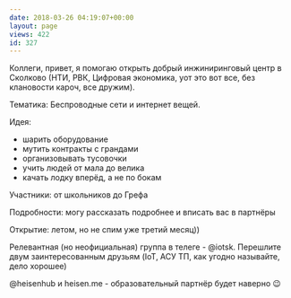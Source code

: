 ```yaml
---
date: 2018-03-26 04:19:07+00:00
layout: page
views: 422
id: 327
---
```


Коллеги, привет, я помогаю открыть добрый инжиниринговый центр в Сколково (НТИ, РВК, Цифровая экономика, уот это вот все, без клановости кароч, все дружим). 

Тематика: Беспроводные сети и интернет вещей.

Идея: 
- шарить оборудование
- мутить контракты с грандами
- организовывать тусовочки
- учить людей от мала до велика
- качать лодку вперёд, а не по бокам 

Участники: от школьников до Грефа

Подробности: 
могу рассказать подробнее и вписать вас в партнёры

Открытие: летом, но не спим уже третий месяц))

Релевантная (но неофициальная) группа в телеге - @iotsk. Перешлите двум заинтересованным друзьям (IoT, АСУ ТП, как угодно называйте, дело хорошее)

@heisenhub и heisen.me - образовательный партнёр будет наверно 😉


